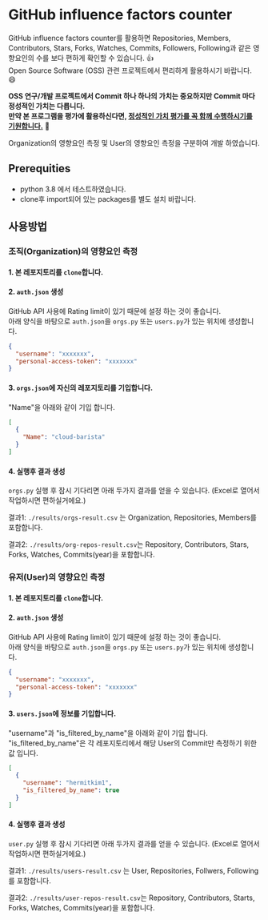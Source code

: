 # GitHub influence factors counter

GitHub influence factors counter를 활용하면 Repositories, Members, Contributors, Stars, Forks, Watches, Commits, Followers, Following과 같은 영향요인의 수를 보다 편하게 확인할 수 있습니다. :thumbsup:   
Open Source Software (OSS) 관련 프로젝트에서 편리하게 활용하시기 바랍니다. :smile:   

**OSS 연구/개발 프로젝트에서 Commit 하나 하나의 가치는 중요하지만 Commit 마다 정성적인 가치는 다릅니다.**   
**만약 본 프로그램을 평가에 활용하신다면, <ins>정성적인 가치 평가를 꼭 함께 수행하시기를 기원합니다.</ins>**  :pray:

Organization의 영향요인 측정 및 User의 영향요인 측정을 구분하여 개발 하였습니다.

## Prerequities
- python 3.8 에서 테스트하였습니다.
- clone후 import되어 있는 packages를 별도 설치 바랍니다.

## 사용방법
### 조직(Organization)의 영향요인 측정
#### 1. 본 레포지토리를 `clone`합니다.
#### 2. `auth.json` 생성
GitHub API 사용에 Rating limit이 있기 때문에 설정 하는 것이 좋습니다.   
아래 양식을 바탕으로 `auth.json`을 `orgs.py` 또는 `users.py`가 있는 위치에 생성합니다.   
```json
{
  "username": "xxxxxxx",
  "personal-access-token": "xxxxxxx"
}
```

#### 3. `orgs.json`에 자신의 레포지토리를 기입합니다.
"Name"을 아래와 같이 기입 합니다.
```json
[
  {
    "Name": "cloud-barista"
  }
]
```

#### 4. 실행후 결과 생성
`orgs.py` 실행 후 잠시 기다리면 아래 두가지 결과를 얻을 수 있습니다. (Excel로 열어서 작업하시면 편하실거에요.)

결과1:
`./results/orgs-result.csv` 는 Organization, Repositories, Members를 포함합니다. 

결과2:
`./results/org-repos-result.csv`는 Repository, Contributors, Stars, Forks, Watches, Commits(year)을 포함합니다. 


### 유저(User)의 영향요인 측정
#### 1. 본 레포지토리를 `clone`합니다.
#### 2. `auth.json` 생성
GitHub API 사용에 Rating limit이 있기 때문에 설정 하는 것이 좋습니다.   
아래 양식을 바탕으로 `auth.json`을 `orgs.py` 또는 `users.py`가 있는 위치에 생성합니다.   
```json
{
  "username": "xxxxxxx",
  "personal-access-token": "xxxxxxx"
}
```

#### 3. `users.json`에 정보를 기입합니다.
"username"과 "is_filtered_by_name"을 아래와 같이 기입 합니다. "is_filtered_by_name"은 각 레포지토리에서 해당 User의 Commit만 측정하기 위한 값 입니다. 
```json
[
  {
    "username": "hermitkim1",
    "is_filtered_by_name": true
  }
]
```

#### 4. 실행후 결과 생성
`user.py` 실행 후 잠시 기다리면 아래 두가지 결과를 얻을 수 있습니다. (Excel로 열어서 작업하시면 편하실거에요.)

결과1:
`./results/users-result.csv` 는 User, Repositories, Follwers, Following를 포함합니다. 

결과2:
`./results/user-repos-result.csv`는 Repository, Contributors, Starts, Forks, Watches, Commits(year)을 포함합니다. 
